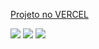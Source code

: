 [Projeto no VERCEL](https://vercel.com/luifoos-projects/pet-hop)

<img src="https://media.discordapp.net/attachments/1232764064720097384/1250185070333923369/image.png?ex=666a0514&is=6668b394&hm=73d9a76ec558b4bd21c005c8e63a3124458883a64b3381102e99bcef0ae7bfd8&=&format=webp&quality=lossless&width=1202&height=676">

<img src="https://media.discordapp.net/attachments/1232764064720097384/1250184480744800350/image.png?ex=666a0487&is=6668b307&hm=776cd506b04beae8537bc1b7e7828320fc1bc3a9a85c070f4d441e698b21e492&=&format=webp&quality=lossless&width=1202&height=676">
<img src="https://media.discordapp.net/attachments/1232764064720097384/1250184528002154626/image.png?ex=666a0492&is=6668b312&hm=adf42cec93c3d87017918ed533f986a5307cd02e01d98ba7919429a4a2f5949a&=&format=webp&quality=lossless&width=1202&height=676">
